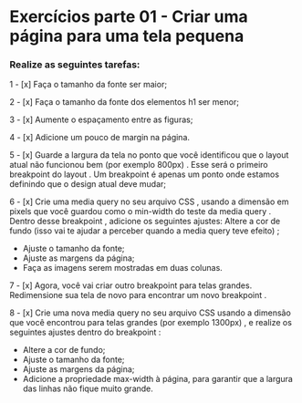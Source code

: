 # Exercícios parte 01 - Criar uma página para uma tela pequena

### Realize as seguintes tarefas:

1 - [x] Faça o tamanho da fonte ser maior;

2 - [x] Faça o tamanho da fonte dos elementos h1 ser menor;

3 - [x] Aumente o espaçamento entre as figuras;

4 - [x] Adicione um pouco de margin na página.

5 - [x] Guarde a largura da tela no ponto que você identificou que o layout atual não funcionou bem (por 
exemplo 800px) . Esse será o primeiro breakpoint do layout . Um breakpoint é apenas um ponto onde estamos 
definindo que o design atual deve mudar;

6 - [x] Crie uma media query no seu arquivo CSS , usando a dimensão em pixels que você guardou como o 
min-width do teste da media query . Dentro desse breakpoint , adicione os seguintes ajustes:
Altere a cor de fundo (isso vai te ajudar a perceber quando a media query teve efeito) ;

   - Ajuste o tamanho da fonte;
   - Ajuste as margens da página;
   - Faça as imagens serem mostradas em duas colunas.

7 - [x] Agora, você vai criar outro breakpoint para telas grandes. Redimensione sua tela de novo para 
encontrar um novo breakpoint .

8 - [x] Crie uma nova media query no seu arquivo CSS usando a dimensão que você encontrou para telas 
grandes (por exemplo 1300px) , e realize os seguintes ajustes dentro do breakpoint :

   - Altere a cor de fundo;
   - Ajuste o tamanho da fonte;
   - Ajuste as margens da página;
   - Adicione a propriedade max-width à página, para garantir que a largura das linhas não fique muito 
  grande.
